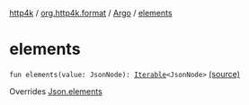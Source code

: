 [http4k](../../index.md) / [org.http4k.format](../index.md) / [Argo](index.md) / [elements](./elements.md)

# elements

`fun elements(value: JsonNode): `[`Iterable`](https://kotlinlang.org/api/latest/jvm/stdlib/kotlin.collections/-iterable/index.html)`<JsonNode>` [(source)](https://github.com/http4k/http4k/blob/master/http4k-format-argo/src/main/kotlin/org/http4k/format/Argo.kt#L60)

Overrides [Json.elements](../-json/elements.md)

